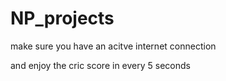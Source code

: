 # NP_projects
make sure you have an acitve internet connection

and enjoy the cric score in every 5 seconds

